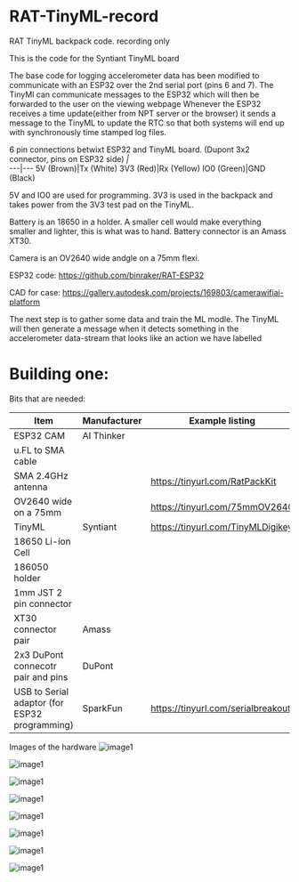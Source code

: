 # RAT-TinyML-record
 RAT TinyML backpack code. recording only
 
 This is the code for the Syntiant TinyML board
 
 The base code for logging accelerometer data has been modified to communicate with an ESP32 over the 2nd serial port (pins 6 and 7). The TinyMl can communicate messages to the ESP32 which will then be forwarded to the user on the viewing webpage
 Whenever the ESP32 receives a time update(either from NPT server or the browser) it sends a message to the TinyML to update the RTC so that both systems will end up with synchronously time stamped log files.

6 pin connections betwixt ESP32 and TinyML board. (Dupont 3x2 connector, pins on ESP32 side) 
_|_  
---|---
5V (Brown)|Tx (White)
3V3 (Red)|Rx (Yellow)
IO0 (Green)|GND (Black)

5V and IO0 are used for programming. 3V3 is used in the backpack and takes power from the 3V3 test pad on the TinyML.

Battery is an 18650 in a holder. A smaller cell would make everything smaller and lighter, this is what was to hand. Battery connector is an Amass XT30.

Camera is an OV2640 wide andgle on a 75mm flexi.

ESP32 code: https://github.com/binraker/RAT-ESP32

CAD for case: https://gallery.autodesk.com/projects/169803/camerawifiai-platform

The next step is to gather some data and train the ML modle. The TinyML will then generate a message when it detects something in the accelerometer data-stream that looks like an action we have labelled
# Building one:
Bits that are needed:

Item|Manufacturer|Example listing
---|---|---
ESP32 CAM |AI Thinker
u.FL to SMA cable|
SMA 2.4GHz antenna| | https://tinyurl.com/RatPackKit
OV2640 wide   on a 75mm| | https://tinyurl.com/75mmOV2640
TinyML |Syntiant | https://tinyurl.com/TinyMLDigikey
18650 Li-ion Cell|
186050 holder|
1mm JST 2 pin connector|
XT30 connector pair| Amass
2x3 DuPont connecotr pair and pins |DuPont
USB to Serial adaptor (for ESP32 programming) | SparkFun | https://tinyurl.com/serialbreakout

Images of the hardware
![image1](media/20220806_203641.jpg)

![image1](media/20220806_204016.jpg)

![image1](media/20220806_204034.jpg)

![image1](media/20220806_204206.jpg)

![image1](media/20220806_204243.jpg)

![image1](media/20220806_204321.jpg)

![image1](media/20220806_204347.jpg)

![image1](media/20220806_204401.jpg)
